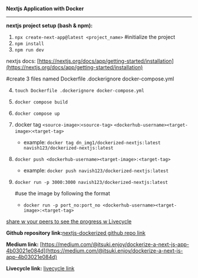 **Nextjs Application with Docker**

---

**nextjs project setup (bash & npm):**

1. `npx create-next-app@latest <project_name>` #initialize the project
2. `npm install`
3. `npm run dev`

nextjs docs: [https://nextjs.org/docs/app/getting-started/installation](https://nextjs.org/docs/app/getting-started/installation)

#create 3 files named Dockerfile .dockerignore docker-compose.yml

4. `touch Dockerfile .dockerignore docker-compose.yml`
5. `docker compose build`
6. `docker compose up`
7. docker tag `<source-image>`:`<source-tag>` `<dockerhub-username><target-image>`:`<target-tag>`

   - example: `docker tag dn_img1/dockerized-nextjs:latest navish123/dockerized-nextjs:latest`
8. `docker push <dockerhub-username><target-image>:<target-tag>`

   - example: `docker push navish123/dockerized-nextjs:latest`
9. `docker run -p 3000:3000 navish123/dockerized-nextjs:latest`

   #use the image by following the format

   - `docker run -p port_no:port_no <dockerhub-username><target-image>:<target-tag>`

[share w your peers to see the progress w Livecycle](https://nextapp-nextjs-dockerized-dev-pr-vbnbubo0.livecycle.run)

**Github repository link:**[nextjs-dockerized github repo link](https://github.com/Navishh/nextjs-dockerized)

**Medium link:** [https://medium.com/@itsuki.enjoy/dockerize-a-next-js-app-4b03021e084d](https://medium.com/@itsuki.enjoy/dockerize-a-next-js-app-4b03021e084d)

**Livecycle link:** [livecycle link](https://livecycle.io/)
